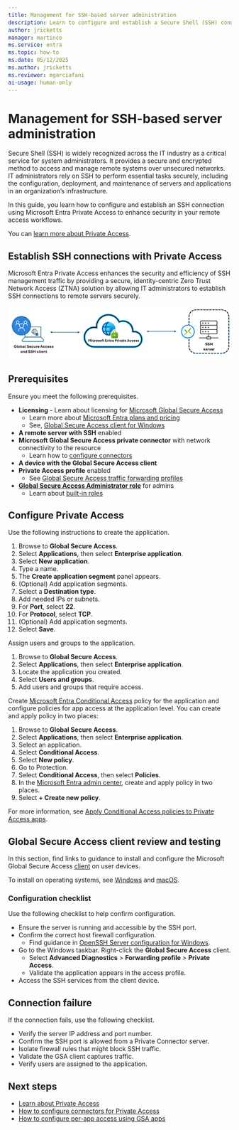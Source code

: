 ```yaml
---
title: Management for SSH-based server administration
description: Learn to configure and establish a Secure Shell (SSH) connection using Microsoft Entra Private Access for enhanced security.
author: jricketts
manager: martinco
ms.service: entra
ms.topic: how-to
ms.date: 05/12/2025
ms.author: jricketts
ms.reviewer: mgarciafani
ai-usage: human-only
---
```


# Management for SSH-based server administration

Secure Shell (SSH) is widely recognized across the IT industry as a critical service for system administrators. It provides a secure and encrypted method to access and manage remote systems over unsecured networks.
IT administrators rely on SSH to perform essential tasks securely, including the configuration, deployment, and maintenance of servers and applications in an organization’s infrastructure.
 
In this guide, you learn how to configure and establish an SSH connection using Microsoft Entra Private Access to enhance security in your remote access workflows.

You can [learn more about Private Access](concept-private-access.md).

## Establish SSH connections with Private Access

Microsoft Entra Private Access enhances the security and efficiency of SSH management traffic by providing a secure, identity-centric Zero Trust Network Access (ZTNA) solution by allowing IT administrators to establish SSH connections to remote servers securely. 

   ![Diagram of an SSH connection using Private Access.](./media/how-to-manage-ssh-server-administration/ssh-service.png)

## Prerequisites

Ensure you meet the following prerequisites.

* **Licensing** - Learn about licensing for [Microsoft Global Secure Access](overview-what-is-global-secure-access.md)
  * Learn more about [Microsoft Entra plans and pricing](https://aka.ms/azureadlicense)
  * See, [Global Secure Access client for Windows](how-to-install-windows-client.md)
* **A remote server with SSH** enabled
* **Microsoft Global Secure Access private connector** with network connectivity to the resource
  * Learn how to [configure connectors](how-to-configure-connectors.md)
* **A device with the Global Secure Access client**
* **Private Access profile** enabled
  * See [Global Secure Access traffic forwarding profiles](concept-traffic-forwarding.md)
* **[Global Secure Access Administrator role](/azure/active-directory/roles/permissions-reference)** for admins
  * Learn about [built-in roles](reference-role-based-permissions.md)

## Configure Private Access

Use the following instructions to create the application.

1. Browse to **Global Secure Access**.
2. Select **Applications**, then select **Enterprise application**.
3. Select **New application**. 
4. Type a name.
5. The **Create application segment** panel appears.
6. (Optional) Add application segments.
7. Select a **Destination type**. 
8. Add needed IPs or subnets. 
9. For **Port**, select **22**. 
10. For **Protocol**, select **TCP**. 
11. (Optional) Add application segments. 
12. Select **Save**.

Assign users and groups to the application.

1. Browse to **Global Secure Access**.
2. Select **Applications**, then select **Enterprise application**.
3. Locate the application you created.
4. Select **Users and groups**.
5. Add users and groups that require access.

Create [Microsoft Entra Conditional Access](../identity/conditional-access/overview.md) policy for the application and configure policies for app access at the application level. You can create and apply policy in two places: 

1. Browse to **Global Secure Access**.
2. Select **Applications**, then select **Enterprise application**.
3. Select an application.
4. Select **Conditional Access**.
5. Select **New policy**.
6. Go to Protection.
7. Select **Conditional Access**, then select **Policies**.
8. In the [Microsoft Entra admin center](https://entra.microsoft.com/), create and apply policy in two places.
9. Select **+ Create new policy**.

For more information, see [Apply Conditional Access policies to Private Access apps](how-to-target-resource-private-access-apps.md). 

## Global Secure Access client review and testing

In this section, find links to guidance to install and configure the Microsoft Global Secure Access [client](concept-clients.md) on user devices.  

To install on operating systems, see [Windows](how-to-install-windows-client.md) and [macOS](how-to-install-macos-client.md).  

### Configuration checklist

Use the following checklist to help confirm configuration.

* Ensure the server is running and accessible by the SSH port.
* Confirm the correct host firewall configuration.
  * Find guidance in [OpenSSH Server configuration for Windows](/windows-server/administration/OpenSSH/openssh-server-configuration).
* Go to the Windows taskbar. Right-click the **Global Secure Access** client.
  * Select **Advanced Diagnostics** > **Forwarding profile** > **Private Access**.
  * Validate the application appears in the access profile.
* Access the SSH services from the client device.  

## Connection failure

If the connection fails, use the following checklist.

* Verify the server IP address and port number. 
* Confirm the SSH port is allowed from a Private Connector server. 
* Isolate firewall rules that might block SSH traffic. 
* Validate the GSA client captures traffic. 
* Verify users are assigned to the application. 

## Next steps

* [Learn about Private Access](concept-private-access.md)
* [How to configure connectors for Private Access](how-to-configure-connectors.md)
* [How to configure per-app access using GSA apps](how-to-configure-per-app-access.md)
